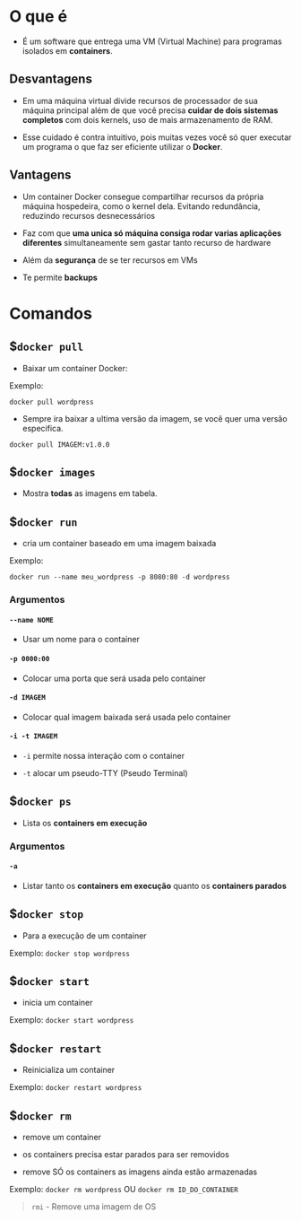 
# O que é 

- É um software que entrega uma VM (Virtual Machine) para programas isolados em **containers**.

## Desvantagens

- Em uma máquina virtual divide recursos de processador de sua máquina principal além de que você precisa **cuidar de dois sistemas completos** com dois kernels, uso de mais armazenamento de RAM.

- Esse cuidado é contra intuitivo, pois muitas vezes você só quer executar um programa o que faz ser eficiente utilizar o **Docker**.

## Vantagens

- Um container Docker consegue compartilhar recursos da própria máquina hospedeira, como o kernel dela. Evitando redundância, reduzindo recursos desnecessários

- Faz com que **uma unica só máquina consiga rodar varias aplicações diferentes** simultaneamente sem gastar tanto recurso de hardware

- Além da **segurança** de se ter recursos em VMs

- Te permite **backups**

# Comandos

## $`docker pull`

- Baixar um container Docker:

Exemplo:

`docker pull wordpress`

- Sempre ira baixar a ultima versão da imagem, se você quer uma versão especifica.

`docker pull IMAGEM:v1.0.0`


## $`docker images`

- Mostra **todas** as imagens em tabela.

## $`docker run`

- cria um container baseado em uma imagem baixada

Exemplo:

`docker run --name meu_wordpress -p 8080:80 -d wordpress`

### Argumentos

#### `--name NOME`

- Usar um nome para o container 

#### `-p 0000:00`

- Colocar uma porta que será usada pelo container

#### `-d IMAGEM`

- Colocar qual imagem baixada será usada pelo container 

#### `-i -t IMAGEM`

- `-i` permite nossa interação com o container

- `-t` alocar um pseudo-TTY (Pseudo Terminal)

## $`docker ps`

- Lista os **containers em execução**

### Argumentos

#### `-a`

- Listar tanto os  **containers em execução** quanto os **containers parados**

## $`docker stop`

- Para a execução de um container

Exemplo:
`docker stop wordpress`

## $`docker start`

- inicia um container

Exemplo:
`docker start wordpress`

## $`docker restart`

- Reinicializa um container

Exemplo:
`docker restart wordpress`

## $`docker rm`

- remove um container

- os containers precisa estar parados para ser removidos

- remove SÓ os containers as imagens ainda estão armazenadas

Exemplo:
`docker rm wordpress`
OU
`docker rm ID_DO_CONTAINER`

> `rmi` - Remove uma imagem de OS


